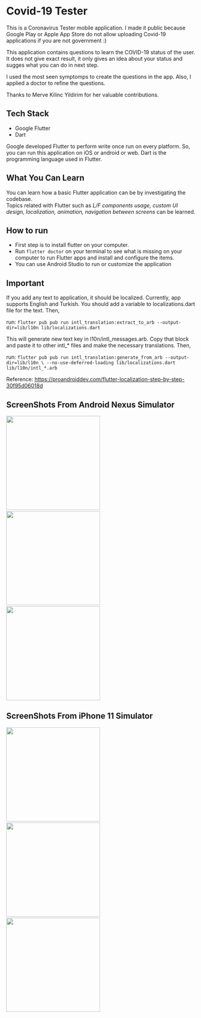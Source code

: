 
# Covid-19 Tester

This is a Coronavirus Tester mobile application. I made it public because Google Play or Apple App Store do not allow uploading Covid-19 applications if you are not government :)

This application contains questions to learn the COVID-19 status of the user. It does not give exact result, it only gives an idea about your status and sugges what you can do in next step.

I used the most seen symptomps to create the questions in the app. Also, I applied a doctor to refine the questions.

Thanks to Merve Kilinc Yildirim for her valuable contributions.

## Tech Stack

- Google Flutter
- Dart

Google developed Flutter to perform write once run on every platform. So, you can run this application on iOS or android or web. Dart is the programming language used in Flutter.

## What You Can Learn

You can learn how a basic Flutter application can be by investigating the codebase.  
Topics related with Flutter such as *L/F components usage, custom UI design, localization, animation, navigation between screens*  can be learned.

## How to run

- First step is to install flutter on your computer.
- Run `flutter doctor` on your terminal to see what is missing on your computer to run Flutter apps and install and configure the items.
- You can use Android Studio to run or customize the application

## Important

If you add any text to application, it should be localized. Currently, app supports English and Turkish. You should add a variable to localizations.dart file for the text. Then,

run:
`flutter pub pub run intl_translation:extract_to_arb --output-dir=lib/l10n lib/localizations.dart`

This will generate new text key in I10n/intl_messages.arb. Copy that block and paste it to other intl_* files and make the necessary translations. Then,

run:
`flutter pub pub run intl_translation:generate_from_arb --output-dir=lib/l10n \
   --no-use-deferred-loading lib/localizations.dart lib/l10n/intl_*.arb`

Reference: https://proandroiddev.com/flutter-localization-step-by-step-30f95d06018d

## ScreenShots From Android Nexus Simulator

<img src="assets/images/scrshots/android/Screenshot_1595285748.png" width="250"/>
&nbsp;
<img src="assets/images/scrshots/android/Screenshot_1595285804.png" width="250"/>
&nbsp;
<img src="assets/images/scrshots/android/Screenshot_1595285831.png" width="250"/>

## ScreenShots From iPhone 11 Simulator

<img src="assets/images/scrshots/iphone/home.png" width="250"/>
&nbsp;
<img src="assets/images/scrshots/iphone/breathing.png" width="250"/>
&nbsp;
<img src="assets/images/scrshots/iphone/result.png" width="250"/>
